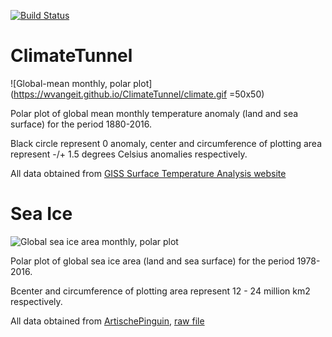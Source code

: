 [![Build Status](https://travis-ci.org/wvangeit/ClimateTunnel.svg?branch=master)](https://travis-ci.org/wvangeit/ClimateTunnel)

# ClimateTunnel

![Global-mean monthly, polar plot](https://wvangeit.github.io/ClimateTunnel/climate.gif =50x50)

Polar plot of global mean monthly temperature anomaly (land and sea surface) for the period 1880-2016.

Black circle represent 0 anomaly, center and circumference of plotting area represent -/+ 1.5 degrees Celsius anomalies respectively.

All data obtained from [GISS Surface Temperature Analysis website](http://data.giss.nasa.gov/gistemp/)

# Sea Ice

![Global sea ice area monthly, polar plot](https://wvangeit.github.io/ClimateTunnel/seaice.gif)

Polar plot of global sea ice area (land and sea surface) for the period 1978-2016.

Bcenter and circumference of plotting area represent 12 - 24 million km2 respectively.

All data obtained from [ArtischePinguin](https://sites.google.com/site/arctischepinguin/home), [raw file](https://sites.google.com/site/arctischepinguin/home/sea-ice-extent-area/data/nsidc_global_nt_final_and_nrt.txt.gz)
